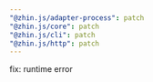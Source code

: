 ```yaml
---
"@zhin.js/adapter-process": patch
"@zhin.js/core": patch
"@zhin.js/cli": patch
"@zhin.js/http": patch
---
```


fix: runtime error
